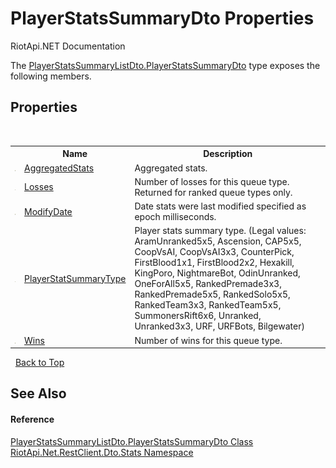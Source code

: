 # PlayerStatsSummaryDto Properties
RiotApi.NET Documentation 

The <a href="40530dd1-be95-c0a8-6e42-bb96204933e2">PlayerStatsSummaryListDto.PlayerStatsSummaryDto</a> type exposes the following members.


## Properties
&nbsp;<table><tr><th></th><th>Name</th><th>Description</th></tr><tr><td>![Public property](media/pubproperty.gif "Public property")</td><td><a href="ef6613eb-3144-0aff-0fe7-59677a12e191">AggregatedStats</a></td><td>
Aggregated stats.</td></tr><tr><td>![Public property](media/pubproperty.gif "Public property")</td><td><a href="939ea886-496c-6bea-7e2a-a479e12ccaea">Losses</a></td><td>
Number of losses for this queue type. Returned for ranked queue types only.</td></tr><tr><td>![Public property](media/pubproperty.gif "Public property")</td><td><a href="44ee00bd-d15e-0d58-ec38-2ea1e91b782b">ModifyDate</a></td><td>
Date stats were last modified specified as epoch milliseconds.</td></tr><tr><td>![Public property](media/pubproperty.gif "Public property")</td><td><a href="deeb980d-505a-e4a5-ecda-7197328f6d7d">PlayerStatSummaryType</a></td><td>
Player stats summary type. (Legal values: AramUnranked5x5, Ascension, CAP5x5, CoopVsAI, CoopVsAI3x3, CounterPick, FirstBlood1x1, FirstBlood2x2, Hexakill, KingPoro, NightmareBot, OdinUnranked, OneForAll5x5, RankedPremade3x3, RankedPremade5x5, RankedSolo5x5, RankedTeam3x3, RankedTeam5x5, SummonersRift6x6, Unranked, Unranked3x3, URF, URFBots, Bilgewater)</td></tr><tr><td>![Public property](media/pubproperty.gif "Public property")</td><td><a href="67403e25-1fdb-c9ad-db19-0e6d4e88cc92">Wins</a></td><td>
Number of wins for this queue type.</td></tr></table>&nbsp;
<a href="#playerstatssummarydto-properties">Back to Top</a>

## See Also


#### Reference
<a href="40530dd1-be95-c0a8-6e42-bb96204933e2">PlayerStatsSummaryListDto.PlayerStatsSummaryDto Class</a><br /><a href="3633558d-b43c-c273-62d1-e8636743a277">RiotApi.Net.RestClient.Dto.Stats Namespace</a><br />